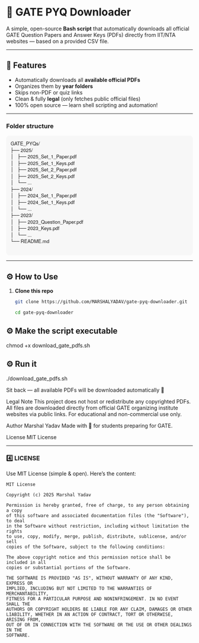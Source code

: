 # 🧠 GATE PYQ Downloader

A simple, open-source **Bash script** that automatically downloads all official GATE Question Papers and Answer Keys (PDFs) directly from IIT/NTA websites — based on a provided CSV file.

---

## 🚀 Features
- Automatically downloads all **available official PDFs**
- Organizes them by **year folders**
- Skips non-PDF or quiz links
- Clean & fully **legal** (only fetches public official files)
- 100% open source — learn shell scripting and automation!

---
<!-- Folder structure: paste this into README.md -->
<div>
  <h3>Folder structure</h3>
  <pre style="font-family: ui-monospace, SFMono-Regular, Menlo, Monaco, 'Roboto Mono', 'Helvetica Neue', monospace;
              font-size: 13px; line-height: 1.35; background:#f7f7f7; padding:12px; border-radius:8px; overflow:auto;">
GATE_PYQs/
├── 2025/
│   ├── 2025_Set_1_Paper.pdf
│   ├── 2025_Set_1_Keys.pdf
│   ├── 2025_Set_2_Paper.pdf
│   ├── 2025_Set_2_Keys.pdf
│   └── ...
├── 2024/
│   ├── 2024_Set_1_Paper.pdf
│   ├── 2024_Set_1_Keys.pdf
│   └── ...
├── 2023/
│   ├── 2023_Question_Paper.pdf
│   ├── 2023_Keys.pdf
│   └── ...
└── README.md
  </pre>
</div>

---

## ⚙️ How to Use

1. **Clone this repo**
   ```bash
   git clone https://github.com/MARSHALYADAV/gate-pyq-downloader.git

   cd gate-pyq-downloader


## ⚙️ Make the script executable
chmod +x download_gate_pdfs.sh


## ⚙️ Run it
./download_gate_pdfs.sh


Sit back — all available PDFs will be downloaded automatically 🎉

Legal Note
This project does not host or redistribute any copyrighted PDFs.
All files are downloaded directly from official GATE organizing institute websites via public links.
For educational and non-commercial use only.


Author
Marshal Yadav
Made with 💙 for students preparing for GATE.

License
MIT License

---

### 4️⃣ **LICENSE**
Use MIT License (simple & open). Here’s the content:

```text
MIT License

Copyright (c) 2025 Marshal Yadav

Permission is hereby granted, free of charge, to any person obtaining a copy
of this software and associated documentation files (the "Software"), to deal
in the Software without restriction, including without limitation the rights
to use, copy, modify, merge, publish, distribute, sublicense, and/or sell
copies of the Software, subject to the following conditions:

The above copyright notice and this permission notice shall be included in all
copies or substantial portions of the Software.

THE SOFTWARE IS PROVIDED "AS IS", WITHOUT WARRANTY OF ANY KIND, EXPRESS OR
IMPLIED, INCLUDING BUT NOT LIMITED TO THE WARRANTIES OF MERCHANTABILITY,
FITNESS FOR A PARTICULAR PURPOSE AND NONINFRINGEMENT. IN NO EVENT SHALL THE
AUTHORS OR COPYRIGHT HOLDERS BE LIABLE FOR ANY CLAIM, DAMAGES OR OTHER
LIABILITY, WHETHER IN AN ACTION OF CONTRACT, TORT OR OTHERWISE, ARISING FROM,
OUT OF OR IN CONNECTION WITH THE SOFTWARE OR THE USE OR OTHER DEALINGS IN THE
SOFTWARE.
